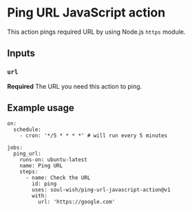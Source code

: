 # Ping URL JavaScript action

This action pings required URL by using Node.js `https` module.

## Inputs

### `url`

**Required** The URL you need this action to ping.

## Example usage

```
on:
  schedule:
    - cron: '*/5 * * * *' # will run every 5 minutes

jobs:
  ping_url:
    runs-on: ubuntu-latest
    name: Ping URL
    steps:
      - name: Check the URL
        id: ping
        uses: soul-wish/ping-url-javascript-action@v1
        with:
          url: 'https://google.com'
```
